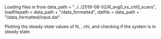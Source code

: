 Loading files in from data_path = "../../2019-08-02/R_avg0_vs_chi0_scans", loadfilepath = data_path + "/data_formatted", datfile = data_path + "/data_formatted/input.dat". 


Plotting the steady-state values of N, <R>, chi, and checking if the system is in steady state.
